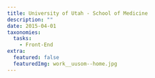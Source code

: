 ```yaml
---
title: University of Utah - School of Medicine
description: ""
date: 2015-04-01
taxonomies:
  tasks:
    - Front-End
extra:
  featured: false
  featuredImg: work__uusom--home.jpg
---
```


